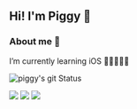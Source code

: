 ## Hi! I'm Piggy 👋


### About me 🐷
I’m currently learning iOS  🌱📱👨🏻‍💻

![piggy's git Status](https://github-readme-stats.vercel.app/api?username=Piggy-Seob&show_icons=true&theme=buefy)
 
<img src="https://img.shields.io/badge/T-Story-FFCD00?style=for-the-badge&logo=Kakao&logoColor=white">  <img src="https://img.shields.io/badge/swift-F05138?style=for-the-badge&logo=swift&logoColor=white"> <a href="https://www.instagram.com/jinsubb_p/" target="_blank"> <img src="https://img.shields.io/badge/Instagram-E4405F?style=for-the-badge&logo=Instagram&logoColor=white"></a>


